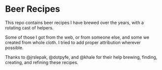 # Beer Recipes

This repo contains beer recipes I have brewed over the years, with a
rotating cast of helpers.

Some of those I got from the web, or from someone else, and some we
created from whole cloth. I tried to add proper attribution wherever
possible.

Thanks to @jrslepak, @dotpyfe, and @khale for their help brewing,
finding, creating, and refining these recipes.
